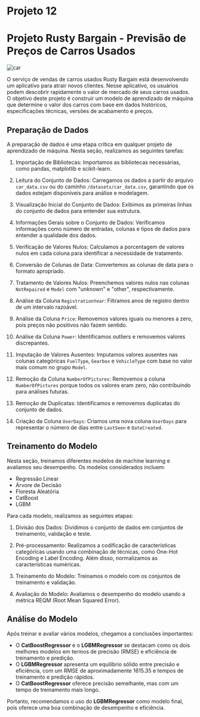 # Projeto 12
# Projeto Rusty Bargain - Previsão de Preços de Carros Usados

![car](https://novo.newsrondonia.com.br/wp-content/uploads/2023/05/06fc3d518298d549c3f1680c813a9a9b-1.jpg)

O serviço de vendas de carros usados Rusty Bargain está desenvolvendo um aplicativo para atrair novos clientes. Nesse aplicativo, os usuários podem descobrir rapidamente o valor de mercado de seus carros usados. O objetivo deste projeto é construir um modelo de aprendizado de máquina que determine o valor dos carros com base em dados históricos, especificações técnicas, versões de acabamento e preços.

## Preparação de Dados

A preparação de dados é uma etapa crítica em qualquer projeto de aprendizado de máquina. Nesta seção, realizamos as seguintes tarefas:

1. Importação de Bibliotecas: Importamos as bibliotecas necessárias, como pandas, matplotlib e scikit-learn.

2. Leitura do Conjunto de Dados: Carregamos os dados a partir do arquivo `car_data.csv` ou do caminho `/datasets/car_data.csv`, garantindo que os dados estejam disponíveis para análise e modelagem.

3. Visualização Inicial do Conjunto de Dados: Exibimos as primeiras linhas do conjunto de dados para entender sua estrutura.

4. Informações Gerais sobre o Conjunto de Dados: Verificamos informações como número de entradas, colunas e tipos de dados para entender a qualidade dos dados.

5. Verificação de Valores Nulos: Calculamos a porcentagem de valores nulos em cada coluna para identificar a necessidade de tratamento.

6. Conversão de Colunas de Data: Convertemos as colunas de data para o formato apropriado.

7. Tratamento de Valores Nulos: Preenchemos valores nulos nas colunas `NotRepaired` e `Model` com "unknown" e "other", respectivamente.

8. Análise da Coluna `RegistrationYear`: Filtramos anos de registro dentro de um intervalo razoável.

9. Análise da Coluna `Price`: Removemos valores iguais ou menores a zero, pois preços não positivos não fazem sentido.

10. Análise da Coluna `Power`: Identificamos outliers e removemos valores discrepantes.

11. Imputação de Valores Ausentes: Imputamos valores ausentes nas colunas categóricas `FuelType`, `Gearbox` e `VehicleType` com base no valor mais comum no grupo `Model`.

12. Remoção da Coluna `NumberOfPictures`: Removemos a coluna `NumberOfPictures` porque todos os valores eram zero, não contribuindo para análises futuras.

13. Remoção de Duplicatas: Identificamos e removemos duplicatas do conjunto de dados.

14. Criação da Coluna `UserDays`: Criamos uma nova coluna `UserDays` para representar o número de dias entre `LastSeen` e `DateCreated`.

## Treinamento do Modelo

Nesta seção, treinamos diferentes modelos de machine learning e avaliamos seu desempenho. Os modelos considerados incluem:

- Regressão Linear
- Árvore de Decisão
- Floresta Aleatória
- CatBoost
- LGBM

Para cada modelo, realizamos as seguintes etapas:

1. Divisão dos Dados: Dividimos o conjunto de dados em conjuntos de treinamento, validação e teste.

2. Pré-processamento: Realizamos a codificação de características categóricas usando uma combinação de técnicas, como One-Hot Encoding e Label Encoding. Além disso, normalizamos as características numéricas.

3. Treinamento do Modelo: Treinamos o modelo com os conjuntos de treinamento e validação.

4. Avaliação do Modelo: Avaliamos o desempenho do modelo usando a métrica REQM (Root Mean Squared Error).

## Análise do Modelo

Após treinar e avaliar vários modelos, chegamos a conclusões importantes:

- O **CatBoostRegressor** e o **LGBMRegressor** se destacam como os dois melhores modelos em termos de precisão (RMSE) e eficiência de treinamento e predição.
- O **LGBMRegressor** apresenta um equilíbrio sólido entre precisão e eficiência, com um RMSE de aproximadamente 1615.35 e tempos de treinamento e predição rápidos.
- O **CatBoostRegressor** oferece precisão semelhante, mas com um tempo de treinamento mais longo.

Portanto, recomendamos o uso do **LGBMRegressor** como modelo final, pois oferece uma boa combinação de desempenho e eficiência.
